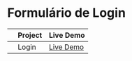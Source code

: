 # Formulário de Login

|     | Project           | Live Demo                                                             |
| :-: | ----------------- | --------------------------------------------------------------        |
|     | Login             | [Live Demo]() |
 
